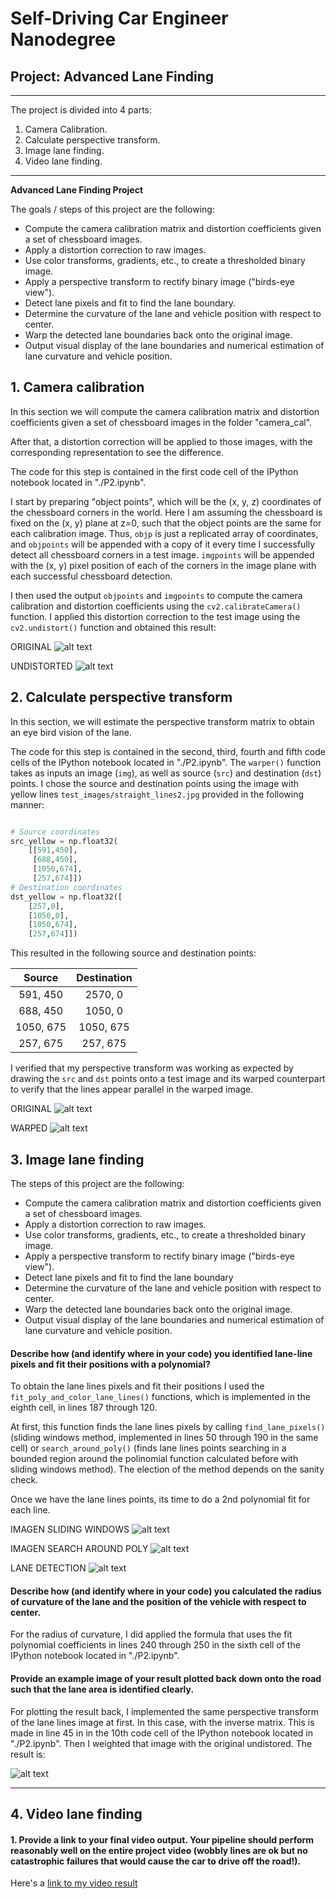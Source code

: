 # Self-Driving Car Engineer Nanodegree

## Project: Advanced Lane Finding
---

The project is divided into 4 parts:

1. Camera Calibration.
2. Calculate perspective transform.
3. Image lane finding.
4. Video lane finding.

---
**Advanced Lane Finding Project**

The goals / steps of this project are the following:

* Compute the camera calibration matrix and distortion coefficients given a set of chessboard images.
* Apply a distortion correction to raw images.
* Use color transforms, gradients, etc., to create a thresholded binary image.
* Apply a perspective transform to rectify binary image ("birds-eye view").
* Detect lane pixels and fit to find the lane boundary.
* Determine the curvature of the lane and vehicle position with respect to center.
* Warp the detected lane boundaries back onto the original image.
* Output visual display of the lane boundaries and numerical estimation of lane curvature and vehicle position.

[//]: # (Image References)

[image0]: ./camera_cal/calibration1.jpg "Original"
[image1]: ./output_images/Undist/calibration1.jpg "Undistorted"

[image2]: ./output_images/Perspective/straight_lines8.jpg "Original"
[image3]: ./output_images/Perspective/straight_lines_warped.jpg "Road Transformed"

[image4]: ./output_images/sliding_windows.jpg "Sliding windows" 
[image5]: ./output_images/search_around_poly.jpg "Search around poly"
[image6]: ./output_images/polyfit/test4.jpg "Warped lane lines fitted"

[image7]: ./output_images/test_images/test4.jpg "Image with lane detection"

[video1]: ./project_video_output.mp4 "Video"



## 1. Camera calibration

In this section we will compute the camera calibration matrix and distortion coefficients given a set of chessboard images in the folder "camera_cal". 

After that, a distortion correction will be applied to those images, with the corresponding representation to see the difference. 

The code for this step is contained in the first code cell of the IPython notebook located in "./P2.ipynb".

I start by preparing "object points", which will be the (x, y, z) coordinates of the chessboard corners in the world. Here I am assuming the chessboard is fixed on the (x, y) plane at z=0, such that the object points are the same for each calibration image.  Thus, `objp` is just a replicated array of coordinates, and `objpoints` will be appended with a copy of it every time I successfully detect all chessboard corners in a test image.  `imgpoints` will be appended with the (x, y) pixel position of each of the corners in the image plane with each successful chessboard detection.  

I then used the output `objpoints` and `imgpoints` to compute the camera calibration and distortion coefficients using the `cv2.calibrateCamera()` function.  I applied this distortion correction to the test image using the `cv2.undistort()` function and obtained this result: 

ORIGINAL
![alt text][image0]

UNDISTORTED
![alt text][image1]



## 2. Calculate perspective transform 

In this section, we will estimate the perspective transform matrix to obtain an eye bird vision of the lane.

The code for this step is contained in the second, third, fourth and fifth code cells of the IPython notebook located in "./P2.ipynb".  The `warper()` function takes as inputs an image (`img`), as well as source (`src`) and destination (`dst`) points.  I chose the source and destination points using the image with yellow lines `test_images/straight_lines2.jpg` provided in the following manner:

```python

# Source coordinates
src_yellow = np.float32(
    [[591,450],
     [688,450],
     [1050,674],
     [257,674]])
# Destination coordinates
dst_yellow = np.float32([
    [257,0],
    [1050,0],
    [1050,674],
    [257,674]])
```

This resulted in the following source and destination points:

| Source        | Destination   | 
|:-------------:|:-------------:| 
| 591, 450      | 2570, 0       | 
| 688, 450      | 1050, 0       |
| 1050, 675     | 1050, 675     |
| 257, 675      | 257, 675      |

I verified that my perspective transform was working as expected by drawing the `src` and `dst` points onto a test image and its warped counterpart to verify that the lines appear parallel in the warped image.

ORIGINAL
![alt text][image2]

WARPED
![alt text][image3]




## 3. Image lane finding 

The steps of this project are the following:

* Compute the camera calibration matrix and distortion coefficients given a set of chessboard images.
* Apply a distortion correction to raw images.
* Use color transforms, gradients, etc., to create a thresholded binary image.
* Apply a perspective transform to rectify binary image ("birds-eye view").
* Detect lane pixels and fit to find the lane boundary
* Determine the curvature of the lane and vehicle position with respect to center.
* Warp the detected lane boundaries back onto the original image.
* Output visual display of the lane boundaries and numerical estimation of lane curvature and vehicle position.

####  Describe how (and identify where in your code) you identified lane-line pixels and fit their positions with a polynomial?

To obtain the lane lines pixels and fit their positions I used the `fit_poly_and_color_lane_lines()` functions, which is implemented in the eighth cell, in lines 187 through 120. 

At first, this function finds the lane lines pixels by calling `find_lane_pixels()` (sliding windows method, implemented in lines 50 through 190 in the same cell) or `search_around_poly()` (finds lane lines points searching in a bounded region around the polinomial function calculated before with sliding windows method). The election of the method depends on the sanity check.

Once we have the lane lines points, its time to do a 2nd polynomial fit for each line.

IMAGEN SLIDING WINDOWS
![alt text][image4]

IMAGEN SEARCH AROUND POLY
![alt text][image5]

LANE DETECTION
![alt text][image6]

#### Describe how (and identify where in your code) you calculated the radius of curvature of the lane and the position of the vehicle with respect to center.

For the radius of curvature, I did applied the formula that uses the fit polynomial coefficients in lines 240 through 250 in the sixth cell of the IPython notebook located in "./P2.ipynb".

#### Provide an example image of your result plotted back down onto the road such that the lane area is identified clearly.

For plotting the result back, I implemented the same perspective transform of the lane lines image at first. In this case, with the inverse matrix. This is made in line 45 in in the 10th code cell of the IPython notebook located in "./P2.ipynb". Then I weighted that image with the original undistored. The result is:


![alt text][image7]

---

## 4. Video lane finding

#### 1. Provide a link to your final video output.  Your pipeline should perform reasonably well on the entire project video (wobbly lines are ok but no catastrophic failures that would cause the car to drive off the road!).

Here's a [link to my video result](./project_video_output.mp4)



